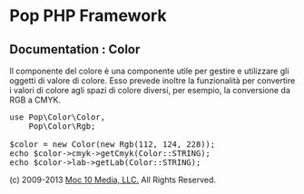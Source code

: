 Pop PHP Framework
=================

Documentation : Color
---------------------

Il componente del colore è una componente utile per gestire e utilizzare gli oggetti di valore di colore. Esso prevede inoltre la funzionalità per convertire i valori di colore agli spazi di colore diversi, per esempio, la conversione da RGB a CMYK.

<pre>
use Pop\Color\Color,
    Pop\Color\Rgb;

$color = new Color(new Rgb(112, 124, 228));
echo $color->cmyk->getCmyk(Color::STRING);
echo $color->lab->getLab(Color::STRING);
</pre>

(c) 2009-2013 [Moc 10 Media, LLC.](http://www.moc10media.com) All Rights Reserved.
